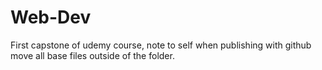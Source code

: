 # Web-Dev
First capstone of udemy course, note to self when publishing with github move all base files outside of the folder. 
